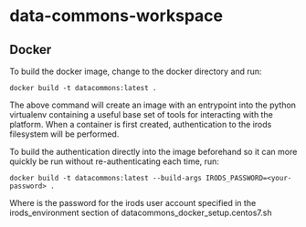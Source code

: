 # data-commons-workspace

## Docker

To build the docker image, change to the docker directory and run:

    docker build -t datacommons:latest .

The above command will create an image with an entrypoint into the python virtualenv containing a useful base set of tools for interacting with the platform.  When a container is first created, authentication to the irods filesystem will be performed.  

To build the authentication directly into the image beforehand so it can more quickly be run without re-authenticating each time, run:

    docker build -t datacommons:latest --build-args IRODS_PASSWORD=<your-password> .

Where <your-password> is the password for the irods user account specified in the irods\_environment section of datacommons\_docker\_setup.centos7.sh
